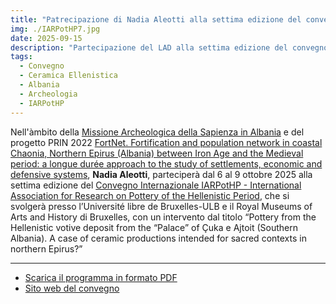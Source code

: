 ```yaml
---
title: "Patrecipazione di Nadia Aleotti alla settima edizione del convegno internazionale IARPotHP - International Association for Research on Pottery of the Hellenistic Period: Hellenistic Pottery in Context"
img: ./IARPotHP7.jpg
date: 2025-09-15
description: "Partecipazione del LAD alla settima edizione del convegno internazionale IARPotHP - International Association for Research on Pottery of the Hellenistic Period: Hellenistic Pottery in Context."
tags:
  - Convegno
  - Ceramica Ellenistica
  - Albania
  - Archeologia
  - IARPotHP
---
```


Nell'àmbito della [Missione Archeologica della Sapienza in Albania](../../ricerca/missione-archeologica-sapienza-a-cuka-e-ajtoit-albania/) e del progetto PRIN 2022 [FortNet. Fortification and population network in coastal Chaonia, Northern Epirus (Albania) between Iron Age and the Medieval period: a longue durée approach to the study of settlements, economic and defensive systems](https://lad.saras.uniroma1.it/ricerca/fortnet-project-prin-2022/), **Nadia Aleotti**, parteciperà dal 6 al 9 ottobre 2025 alla settima edizione del [Convegno Internazionale IARPotHP - International Association for Research on Pottery of the Hellenistic Period](https://iarpothp.org/conferences/), che si svolgerà presso l’Université libre de Bruxelles-ULB e il Royal Museums of Arts and History di Bruxelles, con un intervento dal titolo “Pottery from the Hellenistic votive deposit from the “Palace” of Çuka e Ajtoit (Southern Albania). A case of ceramic productions intended for sacred contexts in northern Epirus?”

---


- [Scarica il programma in formato PDF](./IARPotHP7-Programme.pdf)
- [Sito web del convegno](https://iarpothp.org/conferences/)
